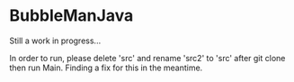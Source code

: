 # BubbleManJava

Still a work in progress...

In order to run, please delete 'src' and rename 'src2' to 'src' after git clone then run Main. 
Finding a fix for this in the meantime.
